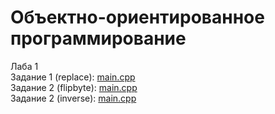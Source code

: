 # Объектно-ориентированное программирование
Лаба 1  
Задание 1 (replace): [main.cpp](Task1/Replace/main.cpp)  
Задание 2 (flipbyte): [main.cpp](Task1/Flipbyte/main.cpp)  
Задание 2 (inverse): [main.cpp](Task1/Inverse/main.cpp)  
